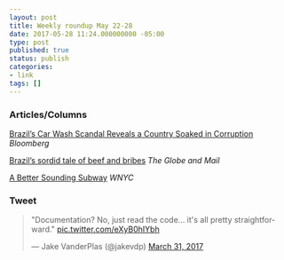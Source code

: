 ```yaml
---
layout: post
title: Weekly roundup May 22-28
date: 2017-05-28 11:24.000000000 -05:00
type: post
published: true
status: publish
categories:
- link
tags: []
---
```


### Articles/Columns

[Brazil’s Car Wash Scandal Reveals a Country Soaked in Corruption](https://www.bloomberg.com/news/articles/2017-05-25/brazil-s-car-wash-scandal-reveals-a-country-soaked-in-corruption "Brazil’s Car Wash Scandal Reveals a Country Soaked in Corruption. By Tim Padgett") *Bloomberg*

[Brazil’s sordid tale of beef and bribes](https://www.theglobeandmail.com/report-on-business/international-business/latin-american-business/brazil-jbs-michael-temer-bribery-scandal/article35108221/ "Brazil’s sordid tale of beef and bribes. By Stephanie Nolen") *The Globe and Mail*

[A Better Sounding Subway](http://www.wnyc.org/story/better-sounding-subway/ "A Better Sounding Subway. By Stephen Nessen") *WNYC*

### Tweet

<blockquote class="twitter-tweet" data-lang="en"><p lang="en" dir="ltr">&quot;Documentation? No, just read the code... it&#39;s all pretty straightforward.&quot; <a href="https://t.co/eXyB0hIYbh">pic.twitter.com/eXyB0hIYbh</a></p>&mdash; Jake VanderPlas (@jakevdp) <a href="https://twitter.com/jakevdp/status/847859811823767552">March 31, 2017</a></blockquote> <script async src="//platform.twitter.com/widgets.js" charset="utf-8"></script>